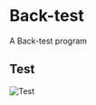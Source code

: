 # Back-test
A Back-test program

## Test
![Test](https://github.com/Hilbert1984/Back-test/tree/master/figure/000001.SZ.jpg)
